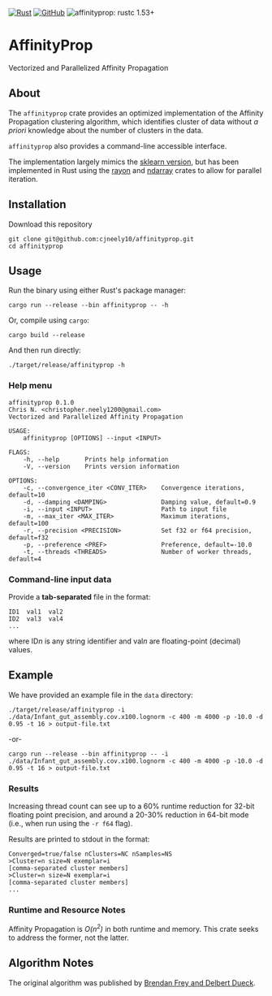 [![Rust](https://github.com/cjneely10/affinityprop/actions/workflows/rust.yml/badge.svg?branch=main)](https://github.com/cjneely10/affinityprop/actions/workflows/rust.yml)
[![GitHub](https://img.shields.io/github/license/cjneely10/affinityprop)](https://www.gnu.org/licenses/gpl-3.0.html)
![affinityprop: rustc 1.53+](https://img.shields.io/badge/affinityprop-rustc__1.53-blue)

# AffinityProp
Vectorized and Parallelized Affinity Propagation

## About

The `affinityprop` crate provides an optimized implementation of the Affinity Propagation
clustering algorithm, which identifies cluster of data without *a priori* knowledge about the
number of clusters in the data.

`affinityprop` also provides a command-line accessible interface.

The implementation largely mimics the [sklearn version](https://scikit-learn.org/stable/modules/generated/sklearn.cluster.AffinityPropagation.html),
but has been implemented in Rust using the [rayon](https://crates.io/crates/rayon) 
and [ndarray](https://crates.io/crates/ndarray) crates to allow for parallel iteration.

## Installation

Download this repository

```shell
git clone git@github.com:cjneely10/affinityprop.git
cd affinityprop
```

## Usage

Run the binary using either Rust's package manager:

```shell
cargo run --release --bin affinityprop -- -h
```

Or, compile using `cargo`:

```shell
cargo build --release
```

And then run directly:

```shell
./target/release/affinityprop -h
```

### Help menu

```text
affinityprop 0.1.0
Chris N. <christopher.neely1200@gmail.com>
Vectorized and Parallelized Affinity Propagation

USAGE:
    affinityprop [OPTIONS] --input <INPUT>

FLAGS:
    -h, --help       Prints help information
    -V, --version    Prints version information

OPTIONS:
    -c, --convergence_iter <CONV_ITER>    Convergence iterations, default=10
    -d, --damping <DAMPING>               Damping value, default=0.9
    -i, --input <INPUT>                   Path to input file
    -m, --max_iter <MAX_ITER>             Maximum iterations, default=100
    -r, --precision <PRECISION>           Set f32 or f64 precision, default=f32
    -p, --preference <PREF>               Preference, default=-10.0
    -t, --threads <THREADS>               Number of worker threads, default=4
```

### Command-line input data

Provide a **tab-separated** file in the format:

```text
ID1  val1  val2
ID2  val3  val4
...
```

where ID*n* is any string identifier and val*n* are floating-point (decimal) values.

## Example

We have provided an example file in the `data` directory:

```shell
./target/release/affinityprop -i ./data/Infant_gut_assembly.cov.x100.lognorm -c 400 -m 4000 -p -10.0 -d 0.95 -t 16 > output-file.txt
```

-or-

```shell
cargo run --release --bin affinityprop -- -i ./data/Infant_gut_assembly.cov.x100.lognorm -c 400 -m 4000 -p -10.0 -d 0.95 -t 16 > output-file.txt
```

### Results

Increasing thread count can see up to a 60% runtime reduction for 32-bit floating point precision,
and around a 20-30% reduction in 64-bit mode (i.e., when run using the `-r f64` flag).

Results are printed to stdout in the format:

```text
Converged=true/false nClusters=NC nSamples=NS
>Cluster=n size=N exemplar=i
[comma-separated cluster members]
>Cluster=n size=N exemplar=i
[comma-separated cluster members]
...
```

### Runtime and Resource Notes

Affinity Propagation is *O(n<sup>2</sup>)* in both runtime and memory. 
This crate seeks to address the former, not the latter.

## Algorithm Notes

The original algorithm was published by [Brendan Frey and Delbert Dueck](https://www.science.org/doi/10.1126/science.1136800).


